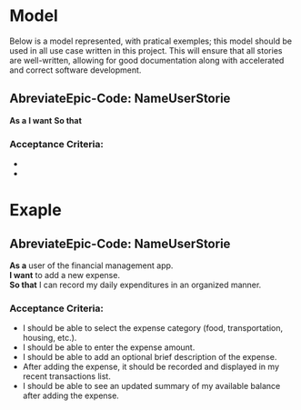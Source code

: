 # Model
 Below is a model represented, with pratical exemples; this model should be used in all use case written in this project. This will ensure that all stories are well-written, 
 allowing for good documentation along with accelerated and correct software development.

## AbreviateEpic-Code: NameUserStorie
**As a** 
**I want** 
**So that**  

### Acceptance Criteria:
- 
-

# Exaple

## AbreviateEpic-Code: NameUserStorie
**As a** user of the financial management app.  
**I want** to add a new expense.  
**So that** I can record my daily expenditures in an organized manner.  

### Acceptance Criteria:

- I should be able to select the expense category (food, transportation, housing, etc.).
- I should be able to enter the expense amount.
- I should be able to add an optional brief description of the expense.
- After adding the expense, it should be recorded and displayed in my recent transactions list.
- I should be able to see an updated summary of my available balance after adding the expense.

